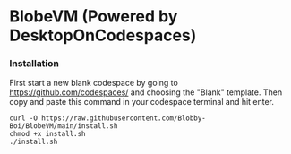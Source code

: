 # BlobeVM (Powered by DesktopOnCodespaces)
### Installation
First start a new blank codespace by going to https://github.com/codespaces/ and choosing the "Blank" template.
Then copy and paste this command in your codespace terminal and hit enter.
```
curl -O https://raw.githubusercontent.com/Blobby-Boi/BlobeVM/main/install.sh
chmod +x install.sh
./install.sh
```
